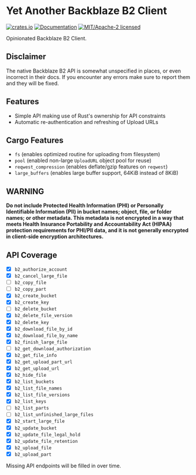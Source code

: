 Yet Another Backblaze B2 Client
===============================

[![crates.io](https://img.shields.io/crates/v/yab2.svg)](https://crates.io/crates/yab2)
[![Documentation](https://docs.rs/yab2/badge.svg)](https://docs.rs/yab2)
[![MIT/Apache-2 licensed](https://img.shields.io/crates/l/yab2.svg)](./LICENSE-Apache)

Opinionated Backblaze B2 Client.

## Disclaimer

The native Backblaze B2 API is somewhat unspecified in places, or even incorrect in their docs. If you encounter
any errors make sure to report them and they will be fixed.

## Features

- Simple API making use of Rust's ownership for API constraints
- Automatic re-authentication and refreshing of Upload URLs

## Cargo Features

- `fs` (enables optimized routine for uploading from filesystem)
- `pool` (enabled non-large `UploadURL` object pool for reuse)
- `reqwest_compression` (enables deflate/gzip features on `reqwest`)
- `large_buffers` (enables large buffer support, 64KiB instead of 8KiB)

## **WARNING**

**Do not include Protected Health Information (PHI) or Personally Identifiable Information (PII)
in bucket names; object, file, or folder names; or other metadata. This metadata is not encrypted
in a way that meets Health Insurance Portability and Accountability Act (HIPAA) protection requirements
for PHI/PII data, and it is not generally encrypted in client-side encryption architectures.**

## API Coverage

- [x] `b2_authorize_account`
- [x] `b2_cancel_large_file`
- [ ] `b2_copy_file`
- [ ] `b2_copy_part`
- [x] `b2_create_bucket`
- [x] `b2_create_key`
- [ ] `b2_delete_bucket`
- [x] `b2_delete_file_version`
- [x] `b2_delete_key`
- [x] `b2_download_file_by_id`
- [x] `b2_download_file_by_name`
- [x] `b2_finish_large_file`
- [ ] `b2_get_download_authorization`
- [x] `b2_get_file_info`
- [x] `b2_get_upload_part_url`
- [x] `b2_get_upload_url`
- [x] `b2_hide_file`
- [x] `b2_list_buckets`
- [x] `b2_list_file_names`
- [x] `b2_list_file_versions`
- [x] `b2_list_keys`
- [ ] `b2_list_parts`
- [ ] `b2_list_unfinished_large_files`
- [x] `b2_start_large_file`
- [x] `b2_update_bucket`
- [x] `b2_update_file_legal_hold`
- [x] `b2_update_file_retention`
- [x] `b2_upload_file`
- [x] `b2_upload_part`

Missing API endpoints will be filled in over time.